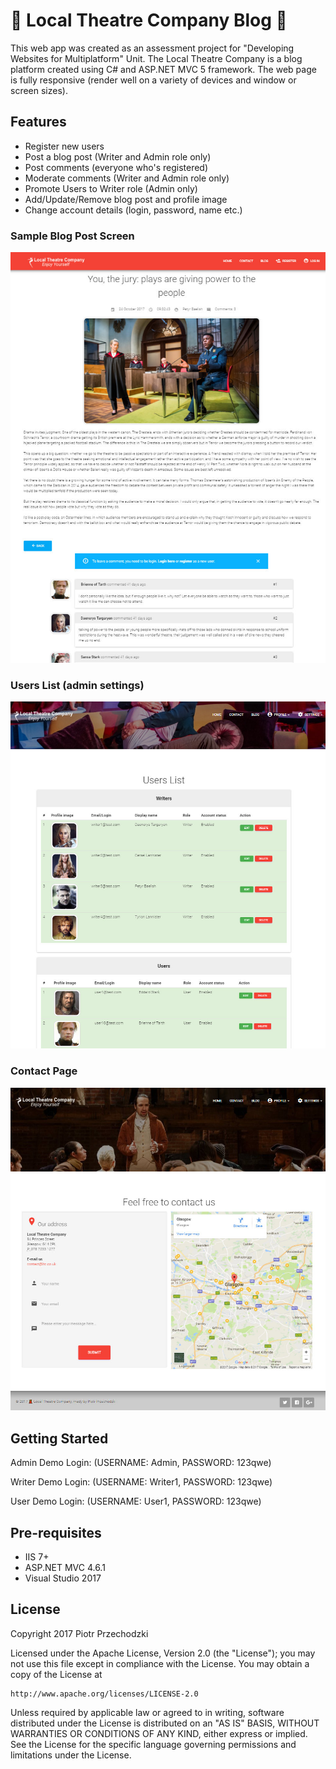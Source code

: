 # 💃 Local Theatre Company Blog 🕺

This web app was created as an assessment project for "Developing Websites for Multiplatform" Unit.
The Local Theatre Company is a blog platform created using C# and ASP.NET MVC 5 framework. The web page is fully responsive (render well on a variety of devices and window or screen sizes).

## Features

- Register new users
- Post a blog post (Writer and Admin role only)
- Post comments (everyone who's registered)
- Moderate comments (Writer and Admin role only)
- Promote Users to Writer role (Admin only)
- Add/Update/Remove blog post and profile image
- Change account details (login, password, name etc.)

### Sample Blog Post Screen
![Blog Post screen](https://github.com/Pio-Trek/Local-Theatre-Company-Blog/blob/master/art/blog_post.jpg)

### Users List (admin settings)
![Users List](https://github.com/Pio-Trek/Local-Theatre-Company-Blog/blob/master/art/admin_users_list.jpg)

### Contact Page
![Contact Page](https://github.com/Pio-Trek/Local-Theatre-Company-Blog/blob/master/art/contact_page.jpg)

## Getting Started

Admin Demo Login: (USERNAME: Admin, PASSWORD: 123qwe)

Writer Demo Login: (USERNAME: Writer1, PASSWORD: 123qwe)

User Demo Login: (USERNAME: User1, PASSWORD: 123qwe)

## Pre-requisites

- IIS 7+
- ASP.NET MVC 4.6.1
- Visual Studio 2017

## License

Copyright 2017 Piotr Przechodzki

Licensed under the Apache License, Version 2.0 (the "License");
you may not use this file except in compliance with the License.
You may obtain a copy of the License at

    http://www.apache.org/licenses/LICENSE-2.0

Unless required by applicable law or agreed to in writing, software
distributed under the License is distributed on an "AS IS" BASIS,
WITHOUT WARRANTIES OR CONDITIONS OF ANY KIND, either express or implied.
See the License for the specific language governing permissions and
limitations under the License.

